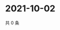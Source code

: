 # 2021-10-02

共 0 条

<!-- BEGIN WEIBO -->
<!-- 最后更新时间 Sat Oct 02 2021 07:08:14 GMT+0800 (China Standard Time) -->

<!-- END WEIBO -->
